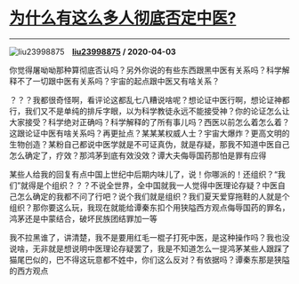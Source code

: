 # [为什么有这么多人彻底否定中医?](https://www.zhihu.com/answer/1125637750)

--------------------------------------------------------------

![liu23998875](https://pic1.zhimg.com/da8e974dc.jpg?source=1940ef5c "liu23998875")&emsp;**[liu23998875](https://www.zhihu.com/people/liu23998875) / 2020-04-03**

你觉得屠呦呦那种算彻底否认吗？另外你说的有些东西跟黑中医有关系吗？科学解释不了一切跟中医有关系吗？宇宙的起点跟中医又有啥关系？

？？？我都很奇怪啊，看评论这都乱七八糟说啥呢？想论证中医行啊，想论证神都行，我们又不是单纯的排斥字眼，以为科学教徒永远不能接受神？你的论证怎么让大家接受？科学绝对正确吗？科学解释的了所有事儿吗？西医以前怎么着怎么着？这跟论证中医有啥关系吗？再更扯点？某某某权威人士？宇宙大爆炸？更高文明的生物创造？某粉自己都说中医学就是不可证真伪，就是存疑，那我不知道中医自己怎么确定了，疗效？那鸿茅到底有效没效？谭大夫侮辱国药那怕是罪有应得

某些人给我的回复有点中国上世纪中后期内味儿了，说！你哪派的！还组织？“我们”就得是个组织？？？不说全世界，全中国就我一人觉得中医理论存疑？中医自己怎么确定的我都不问了行吧？说个我们就是组织？我们夏天爱穿拖鞋的人就是个组织？那你要这么玩，我现在就能给谭秦东扣个用狭隘西方观点侮辱国药的罪名，鸿茅还是中蒙结合，破坏民族团结罪加一等

我不拉黑谁了，讲清楚，我不是要用红毛一棍子打死中医，是这种操作吗？我也没说啥，无非就是想说明中医理论存疑罢了，我是不知道怎么一提鸿茅某些人跟踩了猫尾巴似的，巴不得这玩意都不姓中，你们这么反对？有依据吗？谭秦东那是狭隘的西方观点



